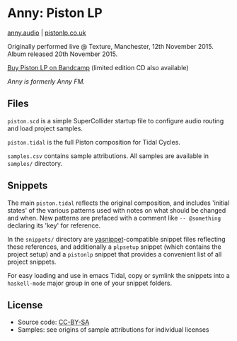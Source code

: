 # Anny: Piston LP

[anny.audio](https://www.anny.audio) | [pistonlp.co.uk](http://pistonlp.co.uk)

Originally performed live @ Texture, Manchester, 12th November 2015. Album released 20th November 2015.

[Buy Piston LP on Bandcamp](https://annyfm.bandcamp.com/album/piston-lp) (limited edition CD also available)

_Anny is formerly Anny FM._

## Files

`piston.scd` is a simple SuperCollider startup file to configure audio routing and load project samples.

`piston.tidal` is the full Piston composition for Tidal Cycles.

`samples.csv` contains sample attributions. All samples are available in `samples/` directory.

## Snippets

The main `piston.tidal` reflects the original composition, and includes 'initial states' of the various patterns used with notes on what should be changed and when. New patterns are prefaced with a comment like `-- @something` declaring its 'key' for reference.

In the `snippets/` directory are [yasnippet](http://joaotavora.github.io/yasnippet/)-compatible snippet files reflecting these references, and additionally a `plpsetup` snippet (which contains the project setup) and a `pistonlp` snippet that provides a convenient list of all project snippets.

For easy loading and use in emacs Tidal, copy or symlink the snippets into a `haskell-mode` major group in one of your snippet folders.

## License

- Source code: [CC-BY-SA](https://creativecommons.org/licenses/by-sa/4.0/)
- Samples: see origins of sample attributions for individual licenses
